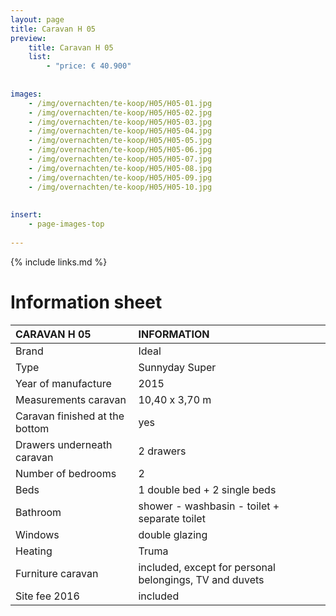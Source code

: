 ```yaml
---
layout: page
title: Caravan H 05
preview: 
    title: Caravan H 05
    list:
        - "price: € 40.900"
        
        
images:
    - /img/overnachten/te-koop/H05/H05-01.jpg
    - /img/overnachten/te-koop/H05/H05-02.jpg
    - /img/overnachten/te-koop/H05/H05-03.jpg
    - /img/overnachten/te-koop/H05/H05-04.jpg
    - /img/overnachten/te-koop/H05/H05-05.jpg
    - /img/overnachten/te-koop/H05/H05-06.jpg
    - /img/overnachten/te-koop/H05/H05-07.jpg
    - /img/overnachten/te-koop/H05/H05-08.jpg
    - /img/overnachten/te-koop/H05/H05-09.jpg
    - /img/overnachten/te-koop/H05/H05-10.jpg
    
    
insert:
    - page-images-top
    
---
```


{% include links.md %}



# Information sheet

CARAVAN H 05                | INFORMATION | 
:---------------------------|:------------|
Brand                       |Ideal               
Type                        |Sunnyday Super                
Year of manufacture         |2015       
Measurements caravan        |10,40 x 3,70 m
Caravan finished at the bottom  |yes      
Drawers underneath caravan      |2 drawers 
Number of bedrooms          |2
Beds               |1 double bed + 2 single beds
Bathroom           |shower - washbasin - toilet + separate toilet
Windows                      |double glazing
Heating           |Truma
Furniture caravan            |included, except for personal belongings, TV and duvets
Site fee 2016  |included
